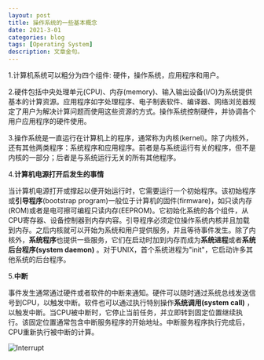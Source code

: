 ```yaml
---
layout: post
title: 操作系统的一些基本概念
date: 2021-3-01
categories: blog
tags: [Operating System]
description: 文章金句。
---
```


1.计算机系统可以粗分为四个组件: 硬件，操作系统，应用程序和用户。

2.硬件包括中央处理单元(CPU)、内存(memory)、输入输出设备(I/O)为系统提供基本的计算资源。应用程序如字处理程序、电子制表软件、编译器、网络浏览器规定了用户为解决计算问题而使用这些资源的方式。操作系统控制硬件，并协调各个用户应用程序的硬件使用。

3.操作系统是一直运行在计算机上的程序，通常称为内核(kernel)。除了内核外，还有其他两类程序：系统程序和应用程序。前者是与系统运行有关的程序，但不是内核的一部分；后者是与系统运行无关的所有其他程序。

4.**计算机电源打开后发生的事情**

当计算机电源打开或撑起以便开始运行时，它需要运行一个初始程序。该初始程序或**引导程序**(bootstrap program)一般位于计算机的固件(firmware)，如只读内存(ROM)或者是电可擦可编程只读内存(EEPROM)。它初始化系统的各个组件，从CPU寄存器、设备控制器到内存内容。引导程序必须定位操作系统内核并且加载到内存。之后内核就可以开始为系统和用户提供服务，并且等待事件发生。除了内核外，**系统程序**也提供一些服务，它们在启动时加到内存而成为**系统进程**或者**系统后台程序(system daemon)** 。对于UNIX，首个系统进程为"init"，它启动许多其他系统的后台程序。

5.**中断**

事件发生通常通过硬件或者软件的中断来通知。硬件可以随时通过系统总线发送信号到CPU，以触发中断。软件也可以通过执行特别操作**系统调用(system call)** ，以触发中断。当CPU被中断时，它停止当前任务，并立即转到固定位置继续执行。该固定位置通常包含中断服务程序的开始地址。中断服务程序执行完成后，CPU重新执行被中断的计算。

<img src="D:/个人文件/Myblog/2021_03_01.jpg" alt="Interrupt">









